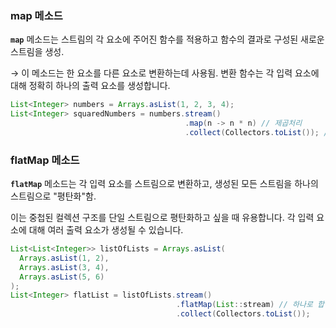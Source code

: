 ### **map 메소드**

**`map`** 메소드는 스트림의 각 요소에 주어진 함수를 적용하고 함수의 결과로 구성된 새로운 스트림을 생성.

→ 이 메소드는 한 요소를 다른 요소로 변환하는데 사용됨. 변환 함수는 각 입력 요소에 대해 정확히 하나의 출력 요소를 생성합니다.

```java
List<Integer> numbers = Arrays.asList(1, 2, 3, 4);
List<Integer> squaredNumbers = numbers.stream()
                                       .map(n -> n * n) // 제곱처리
                                       .collect(Collectors.toList()); //[1, 4, 9, 16]
```

### **flatMap 메소드**

**`flatMap`** 메소드는 각 입력 요소를 스트림으로 변환하고, 생성된 모든 스트림을 하나의 스트림으로 "평탄화"함.

이는 중첩된 컬렉션 구조를 단일 스트림으로 평탄화하고 싶을 때 유용합니다. 각 입력 요소에 대해 여러 출력 요소가 생성될 수 있습니다.

```java
List<List<Integer>> listOfLists = Arrays.asList(
  Arrays.asList(1, 2),
  Arrays.asList(3, 4),
  Arrays.asList(5, 6)
);
List<Integer> flatList = listOfLists.stream()
                                     .flatMap(List::stream) // 하나로 합침. -> 1:N변환
                                     .collect(Collectors.toList());
```